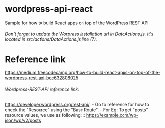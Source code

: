# wordpress-api-react
Sample for how to build React apps on top of the WordPress REST API


###### Don't forget to update the Worpress installation url in DataActions.js. It's located in src/actions/DataActions.js line (7).


# Reference link
https://medium.freecodecamp.org/how-to-build-react-apps-on-top-of-the-wordpress-rest-api-bcc632808025


###### Wordpress-REST-API reference link: 
  https://developer.wordpress.org/rest-api/.
    - Go to reference for how to check the "Resource" using the "Base Route".
    - For Eg: To get "posts" resource values, we use as following:
        :: https://example.com/wp-json/wp/v2/posts
